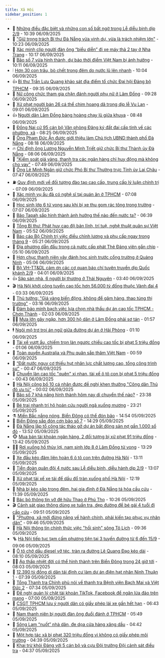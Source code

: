 ```yaml
---
title: Xã Hội
sidebar_position: 1
---
```


<!-- dantri-xa-hoi:START -->
- 🫣 [Những điều đặc biệt và những con số bất ngờ trong Lễ diễu binh dịp 2/9](https://dantri.com.vn/xa-hoi/nhung-dieu-dac-biet-va-nhung-con-so-bat-ngo-trong-le-dieu-binh-dip-29-20250906173145487.htm) - 10:39 06/09/2025
- 💼 [&quot;Giữ trọng trách Bí thư Đà Nẵng vừa vinh dự, vừa là trách nhiệm lớn&quot;](https://dantri.com.vn/xa-hoi/giu-trong-trach-bi-thu-da-nang-vua-vinh-du-vua-la-trach-nhiem-lon-20250906171053881.htm) - 10:23 06/09/2025
- 🎊 [Xác minh clip người đàn ông “biểu diễn” đi xe máy thả 2 tay ở Nha Trang](https://dantri.com.vn/xa-hoi/xac-minh-clip-nguoi-dan-ong-bieu-dien-di-xe-may-tha-2-tay-o-nha-trang-20250906170736652.htm) - 10:17 06/09/2025
- 🙉 [Bão số 7 vừa hình thành, dự báo thời điểm Việt Nam bị ảnh hưởng](https://dantri.com.vn/xa-hoi/bao-so-7-vua-hinh-thanh-du-bao-thoi-diem-viet-nam-bi-anh-huong-20250906170640904.htm) - 10:11 06/09/2025
- 🕯 [Hơn 30 con trâu, bò chết trong đêm do nước lũ lên nhanh](https://dantri.com.vn/xa-hoi/hon-30-con-trau-bo-chet-trong-dem-do-nuoc-lu-len-nhanh-20250906162054860.htm) - 10:04 06/09/2025
- 👍 [Bí thư Trần Lưu Quang khảo sát địa điểm tổ chức Đại hội Đảng bộ TPHCM](https://dantri.com.vn/xa-hoi/bi-thu-tran-luu-quang-khao-sat-dia-diem-to-chuc-dai-hoi-dang-bo-tphcm-20250906162845227.htm) - 09:35 06/09/2025
- 🤖 [Nữ công chức tham gia chặn đánh người phụ nữ ở Lâm Đồng](https://dantri.com.vn/xa-hoi/nu-cong-chuc-tham-gia-chan-danh-nguoi-phu-nu-o-lam-dong-20250906161644286.htm) - 09:28 06/09/2025
- 🙉 [Xử phạt người bán 26 cá thể chim hoang dã trong dịp lễ Vu Lan](https://dantri.com.vn/xa-hoi/xu-phat-nguoi-ban-26-ca-the-chim-hoang-da-trong-dip-le-vu-lan-20250906154703942.htm) - 09:01 06/09/2025
- 👍 [Người dân Lâm Đồng bàng hoàng chạy lũ giữa khuya](https://dantri.com.vn/xa-hoi/nguoi-dan-lam-dong-bang-hoang-chay-lu-giua-khuya-20250906151537268.htm) - 08:48 06/09/2025
- 🗽 [Đồng Nai cử 95 cán bộ Văn phòng Đăng ký đất đai cấp tỉnh về các phường, xã](https://dantri.com.vn/xa-hoi/dong-nai-cu-95-can-bo-van-phong-dang-ky-dat-dai-cap-tinh-ve-cac-phuong-xa-20250906141420168.htm) - 08:25 06/09/2025
- 🗽 [Ông Phạm Đức Ấn được giới thiệu làm Chủ tịch UBND thành phố Đà Nẵng](https://dantri.com.vn/xa-hoi/ong-pham-duc-an-duoc-gioi-thieu-lam-chu-tich-ubnd-thanh-pho-da-nang-20250906131916938.htm) - 08:18 06/09/2025
- 🔥 [Chỉ định ông Lương Nguyễn Minh Triết giữ chức Bí thư Thành ủy Đà Nẵng](https://dantri.com.vn/xa-hoi/chi-dinh-ong-luong-nguyen-minh-triet-giu-chuc-bi-thu-thanh-uy-da-nang-20250906130754392.htm) - 08:06 06/09/2025
- 🦒 [&quot;Kiểm soát giá vàng, thanh tra các ngân hàng chỉ huy động mà không cho vay&quot;](https://dantri.com.vn/xa-hoi/kiem-soat-gia-vang-thanh-tra-cac-ngan-hang-chi-huy-dong-ma-khong-cho-vay-20250906144320180.htm) - 07:49 06/09/2025
- 🧐 [Ông Lê Minh Ngân giữ chức Phó Bí thư Thường trực Tỉnh ủy Lai Châu](https://dantri.com.vn/xa-hoi/ong-le-minh-ngan-giu-chuc-pho-bi-thu-thuong-truc-tinh-uy-lai-chau-20250906144106968.htm) - 07:47 06/09/2025
- ⛽️ [Quy định mới về đối tượng đào tạo cao cấp, trung cấp lý luận chính trị](https://dantri.com.vn/xa-hoi/quy-dinh-moi-ve-doi-tuong-dao-tao-cao-cap-trung-cap-ly-luan-chinh-tri-20250906140618005.htm) - 07:09 06/09/2025
- 🚀 [Xác minh vụ ẩu đả có nghệ sĩ tại quán ăn ở TPHCM](https://dantri.com.vn/xa-hoi/xac-minh-vu-au-da-co-nghe-si-tai-quan-an-o-tphcm-20250906133159754.htm) - 07:08 06/09/2025
- 🦒 [Học sinh lớp 6 tử vong sau khi bị xe thu gom rác tông trong trường](https://dantri.com.vn/xa-hoi/hoc-sinh-lop-6-tu-vong-sau-khi-bi-xe-thu-gom-rac-tong-trong-truong-20250906135115179.htm) - 07:07 06/09/2025
- 🦅 [Bão Tapah sắp hình thành ảnh hưởng thế nào đến nước ta?](https://dantri.com.vn/xa-hoi/bao-tapah-sap-hinh-thanh-anh-huong-the-nao-den-nuoc-ta-20250906133401096.htm) - 06:39 06/09/2025
- 🚀 [Tổng Bí thư: Phát huy cao độ bản lĩnh, trí tuệ, nghệ thuật quân sự Việt Nam](https://dantri.com.vn/xa-hoi/tong-bi-thu-phat-huy-cao-do-ban-linh-tri-tue-nghe-thuat-quan-su-viet-nam-20250906125237584.htm) - 05:52 06/09/2025
- 🦅 [Báo cáo Bộ Chính trị việc điều chỉnh lương và phụ cấp ngay trong tháng 9](https://dantri.com.vn/xa-hoi/bao-cao-bo-chinh-tri-viec-dieu-chinh-luong-va-phu-cap-ngay-trong-thang-9-20250906121224976.htm) - 05:21 06/09/2025
- 🤠 [Địa phương dẫn đầu trong cả nước cấp phát Thẻ Đảng viên gắn chip](https://dantri.com.vn/xa-hoi/dia-phuong-dan-dau-trong-ca-nuoc-cap-phat-the-dang-vien-gan-chip-20250906100557853.htm) - 05:10 06/09/2025
- 💄 [Hơn chục thanh niên vây đánh học sinh trước cổng trường ở Quảng Ninh](https://dantri.com.vn/xa-hoi/hon-chuc-thanh-nien-vay-danh-hoc-sinh-truoc-cong-truong-o-quang-ninh-20250906112712597.htm) - 05:06 06/09/2025
- 🥷 [Bộ VH-TT&amp;DL cảm ơn các cơ quan báo chí tuyên truyền dịp Quốc khánh 2/9](https://dantri.com.vn/xa-hoi/bo-vh-ttdl-cam-on-cac-co-quan-bao-chi-tuyen-truyen-dip-quoc-khanh-29-20250906105657643.htm) - 04:01 06/09/2025
- 👍 [Sập sàn nhà, 6 người bị thương ở Thái Nguyên](https://dantri.com.vn/xa-hoi/sap-san-nha-6-nguoi-bi-thuong-o-thai-nguyen-20250906102835779.htm) - 03:40 06/09/2025
- 🎬 [Hà Nội khởi công tuyến cao tốc hơn 56.000 tỷ đồng thuộc Vành đai 4](https://dantri.com.vn/xa-hoi/ha-noi-khoi-cong-tuyen-cao-toc-hon-56000-ty-dong-thuoc-vanh-dai-4-20250906073509040.htm) - 03:33 06/09/2025
- 🦒 [Thủ tướng: &quot;Giá vàng biến động, không để găm hàng, thao túng thị trường&quot;](https://dantri.com.vn/kinh-doanh/thu-tuong-gia-vang-bien-dong-khong-de-gam-hang-thao-tung-thi-truong-20250906101322714.htm) - 03:16 06/09/2025
- 🌊 [Đảm bảo minh bạch việc lựa chọn nhà thầu dự án cao tốc TPHCM - Chơn Thành](https://dantri.com.vn/kinh-doanh/dam-bao-minh-bach-viec-lua-chon-nha-thau-du-an-cao-toc-tphcm-chon-thanh-20250903180156193.htm) - 02:03 06/09/2025
- 🧑‍💻 [Mưa lớn gây ngập, hơn 300 hộ dân ở Lâm Đồng phải sơ tán](https://dantri.com.vn/xa-hoi/mua-lon-gay-ngap-hon-300-ho-dan-o-lam-dong-phai-so-tan-20250906083401279.htm) - 01:57 06/09/2025
- 🕴 [Ngôi mộ trơ trọi án ngữ giữa đường dự án ở Hải Phòng](https://dantri.com.vn/xa-hoi/ngoi-mo-tro-troi-an-ngu-giua-duong-du-an-o-hai-phong-20250905221938503.htm) - 01:10 06/09/2025
- 🤔 [Tài xế vượt ẩu, chiếm trọn làn ngược chiều cao tốc bị phạt 5 triệu đồng](https://dantri.com.vn/xa-hoi/tai-xe-vuot-au-chiem-tron-lan-nguoc-chieu-cao-toc-bi-phat-5-trieu-dong-20250906075946120.htm) - 01:06 06/09/2025
- 💄 [Toàn quyền Australia và Phu quân sắp thăm Việt Nam](https://dantri.com.vn/xa-hoi/toan-quyen-australia-va-phu-quan-sap-tham-viet-nam-20250906075302538.htm) - 00:59 06/09/2025
- 🧠 [“Đất nước nguy cơ thiếu hụt nhân lực chất lượng cao, tổng công trình sư&quot;](https://dantri.com.vn/xa-hoi/dat-nuoc-nguy-co-thieu-hut-nhan-luc-chat-luong-cao-tong-cong-trinh-su-20250906073715820.htm) - 00:47 06/09/2025
- 🦣 [Chuyển làn cao tốc &quot;quên&quot; xi nhan, tài xế ô tô con bị phạt 5 triệu đồng](https://dantri.com.vn/xa-hoi/chuyen-lan-cao-toc-quen-xi-nhan-tai-xe-o-to-con-bi-phat-5-trieu-dong-20250906074105161.htm) - 00:43 06/09/2025
- 💫 [Hà Nội công bố 10 cá nhân được đề nghị khen thưởng &quot;Công dân Thủ đô ưu tú&quot;](https://dantri.com.vn/xa-hoi/ha-noi-cong-bo-10-ca-nhan-duoc-de-nghi-khen-thuong-cong-dan-thu-do-uu-tu-20250905102050879.htm) - 00:02 06/09/2025
- 🚀 [Bão số 7 khả năng hình thành hôm nay di chuyển thế nào?](https://dantri.com.vn/xa-hoi/bao-so-7-kha-nang-hinh-thanh-hom-nay-di-chuyen-the-nao-20250906063605647.htm) - 23:38 05/09/2025
- 🤔 [Bé trai nhanh trí hô hoán cứu người ngã xuống mương](https://dantri.com.vn/xa-hoi/be-trai-nhanh-tri-ho-hoan-cuu-nguoi-nga-xuong-muong-20250906002013970.htm) - 23:21 05/09/2025
- ⚗️ [Miền Bắc nắng nóng, Biển Đông có thể đón bão](https://dantri.com.vn/xa-hoi/mien-bac-nang-nong-bien-dong-co-the-don-bao-20250905210605174.htm) - 14:54 05/09/2025
- 🫶 [Biển Đông sắp đón cơn bão số 7](https://dantri.com.vn/xa-hoi/bien-dong-sap-don-con-bao-so-7-20250905212507528.htm) - 14:29 05/09/2025
- 🌮 [Đà Nẵng lập tổ công tác tháo gỡ dự án bất động sản nợ gần 1.000 sổ đỏ](https://dantri.com.vn/xa-hoi/da-nang-lap-to-cong-tac-thao-go-du-an-bat-dong-san-no-gan-1000-so-do-20250905195550378.htm) - 13:52 05/09/2025
- 🐵 [Mua bán tài khoản ngân hàng, 2 đối tượng bị xử phạt 91 triệu đồng](https://dantri.com.vn/xa-hoi/mua-ban-tai-khoan-ngan-hang-2-doi-tuong-bi-xu-phat-91-trieu-dong-20250905200242513.htm) - 13:42 05/09/2025
- 🧑‍🏫 [Rơi xuống hồ thủy lợi, nam sinh lớp 8 ở Lâm Đồng tử vong](https://dantri.com.vn/xa-hoi/roi-xuong-ho-thuy-loi-nam-sinh-lop-8-o-lam-dong-tu-vong-20250905200906029.htm) - 13:29 05/09/2025
- 💫 [Xe đầu kéo đâm liên hoàn 6 ô tô con trên đường Hà Nội](https://dantri.com.vn/xa-hoi/xe-dau-keo-dam-lien-hoan-6-o-to-con-tren-duong-ha-noi-20250905200348313.htm) - 13:11 05/09/2025
- 🦩 [Tiễn đoàn quân đội 4 nước sau Lễ diễu binh, diễu hành dịp 2/9](https://dantri.com.vn/xa-hoi/tien-doan-quan-doi-4-nuoc-sau-le-dieu-binh-dieu-hanh-dip-29-20250905194105886.htm) - 13:07 05/09/2025
- 🦄 [Xử phạt tài xế xe tải để dầu đổ tràn xuống phố Hà Nội](https://dantri.com.vn/xa-hoi/xu-phat-tai-xe-xe-tai-de-dau-do-tran-xuong-pho-ha-noi-20250905190131017.htm) - 12:19 05/09/2025
- 💂 [Nhà bị kéo sập trong đêm, hai gia đình ở Đà Nẵng tá hỏa cầu cứu](https://dantri.com.vn/xa-hoi/nha-bi-keo-sap-trong-dem-hai-gia-dinh-o-da-nang-ta-hoa-cau-cuu-20250905141257991.htm) - 11:39 05/09/2025
- 💄 [Bác bỏ thông tin vỡ đê hữu Thao ở Phú Thọ](https://dantri.com.vn/xa-hoi/bac-bo-thong-tin-vo-de-huu-thao-o-phu-tho-20250905171247797.htm) - 10:26 05/09/2025
- 🎬 [Cảnh sát giao thông dùng xe tuần tra, dẹp đường để bé gái 4 tuổi đi cấp cứu](https://dantri.com.vn/xa-hoi/canh-sat-giao-thong-dung-xe-tuan-tra-dep-duong-de-be-gai-4-tuoi-di-cap-cuu-20250905144525798.htm) - 09:51 05/09/2025
- 👀 [&quot;Phường, xã mới đừng nặng về hành chính, phải kiến tạo phục vụ nhân dân&quot;](https://dantri.com.vn/xa-hoi/phuong-xa-moi-dung-nang-ve-hanh-chinh-phai-kien-tao-phuc-vu-nhan-dan-20250905163313274.htm) - 09:46 05/09/2025
- 💃 [Hà Nội thông tin chính thức việc &quot;hồi sinh&quot; sông Tô Lịch](https://dantri.com.vn/xa-hoi/ha-noi-thong-tin-chinh-thuc-viec-hoi-sinh-song-to-lich-20250905163016585.htm) - 09:36 05/09/2025
- 🪜 [Hà Nội tiếp tục tạm cấm phương tiện tại 3 tuyến đường từ 6 đến 15/9](https://dantri.com.vn/xa-hoi/ha-noi-tiep-tuc-tam-cam-phuong-tien-tai-3-tuyen-duong-tu-6-den-159-20250905160201115.htm) - 09:06 05/09/2025
- 📝 [Ô tô chở dầu diesel vỡ téc, tràn ra đường Lê Quang Đạo kéo dài](https://dantri.com.vn/xa-hoi/o-to-cho-dau-diesel-vo-tec-tran-ra-duong-le-quang-dao-keo-dai-20250905150049614.htm) - 08:10 05/09/2025
- 🧑‍💻 [Áp thấp nhiệt đới có thể hình thành trên Biển Đông trong 24 giờ tới](https://dantri.com.vn/xa-hoi/ap-thap-nhiet-doi-co-the-hinh-thanh-tren-bien-dong-trong-24-gio-toi-20250905145636852.htm) - 08:03 05/09/2025
- 👺 [12.390 tỷ đồng di dân tái định cư làm dự án điện hạt nhân Ninh Thuận 1](https://dantri.com.vn/xa-hoi/12390-ty-dong-di-dan-tai-dinh-cu-lam-du-an-dien-hat-nhan-ninh-thuan-1-20250905142618191.htm) - 07:39 05/09/2025
- 🌮 [Tổng Thanh tra Chính phủ nói về thanh tra Bệnh viện Bạch Mai và Việt Đức 2](https://dantri.com.vn/xa-hoi/tong-thanh-tra-chinh-phu-noi-ve-thanh-tra-benh-vien-bach-mai-va-viet-duc-2-20250905142753786.htm) - 07:34 05/09/2025
- 🤭 [Đề nghị quản lý chặt tài khoản TikTok, Facebook để ngăn lừa đảo trên mạng](https://dantri.com.vn/xa-hoi/de-nghi-quan-ly-chat-tai-khoan-tiktok-facebook-de-ngan-lua-dao-tren-mang-20250905135510432.htm) - 07:00 05/09/2025
- 💪 [CSGT TPHCM lưu ý người dân có giấy phép lái xe gần hết hạn](https://dantri.com.vn/xa-hoi/csgt-tphcm-luu-y-nguoi-dan-co-giay-phep-lai-xe-gan-het-han-20250905130347877.htm) - 06:43 05/09/2025
- 🧰 [Nam thanh niên bị người đàn ông đuổi đánh ở TPHCM](https://dantri.com.vn/xa-hoi/nam-thanh-nien-bi-nguoi-dan-ong-duoi-danh-o-tphcm-20250905121532836.htm) - 05:49 05/09/2025
- 🤡 [Sông Lam “nuốt” nhà dân, đe dọa cửa hàng xăng dầu](https://dantri.com.vn/xa-hoi/song-lam-nuot-nha-dan-de-doa-cua-hang-xang-dau-20250905105043923.htm) - 04:42 05/09/2025
- 🦆 [Một hợp tác xã bị phạt 320 triệu đồng vì không có giấy phép môi trường](https://dantri.com.vn/xa-hoi/mot-hop-tac-xa-bi-phat-320-trieu-dong-vi-khong-co-giay-phep-moi-truong-20250905112721330.htm) - 04:39 05/09/2025
- 🦍 [Khai trừ khỏi Đảng với 5 cán bộ và cựu Đội trưởng Đội cảnh sát điều tra](https://dantri.com.vn/xa-hoi/khai-tru-khoi-dang-voi-5-can-bo-va-cuu-doi-truong-doi-canh-sat-dieu-tra-20250905103126475.htm) - 04:37 05/09/2025<!-- dantri-xa-hoi:END -->
